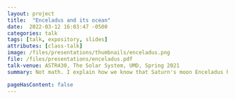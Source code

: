 ```yaml
---
layout: project 
title:  "Enceladus and its ocean"
date:  2022-03-12 16:03:47 -0500
categories: talk
tags: [talk, expository, slides]
attributes: [class-talk]
image: /files/presentations/thumbnails/enceladus.png
file: /files/presentations/enceladus.pdf
talk-venue: ASTR430, The Solar System, UMD, Spring 2021
summary: Not math. I explain how we know that Saturn's moon Enceladus has a global subsurface ocean, following the paper 'Enceladus measured physical libration requires a global subsurface ocean' by Thomas et.al. In particular, I have a nice explination with pictures of libration and forced libration, and how we can use it to study planets.

pageHasContent: false
---
```


